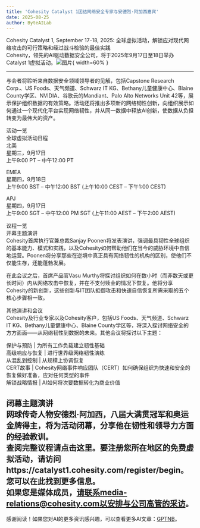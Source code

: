 ```yaml
---
title: 'Cohesity Catalyst 1团结网络安全专家与安德烈·阿加西嘉宾'
date: 2025-08-25
author: ByteAILab
---
```


Cohesity Catalyst 1, September 17-18, 2025: 全球虚拟活动，解锁应对现代网络攻击的可行策略和经过战斗检验的最佳实践  
Cohesity，领先的AI驱动数据安全公司，将于2025年9月17日至18日举办Catalyst 1虚拟活动。![图片](https://ai-techpark.com/wp-content/uploads/Cohesity-3.jpg){ width=60% }

---
与会者将聆听来自数据安全领域领导者的见解，包括Capstone Research Corp.、US Foods、天气频道、Schwarz IT KG、Bethany儿童健康中心、Blaine County学区、NVIDIA、谷歌云的Mandiant、Palo Alto Networks Unit 42等，展示保护组织数据的有效策略。活动还将推出多项新的网络韧性创新，向组织展示如何通过一个现代化平台实现网络韧性，并从同一数据中释放AI创新，使数据从负担转变为最伟大的资产。

活动一览  
全球虚拟活动日程  
北美  
星期三，9月17日  
上午9:00 PT – 中午12:00 PT  

EMEA  
星期四，9月18日  
上午9:00 BST – 中午12:00 BST (上午10:00 CEST – 下午1:00 CEST)  

APJ  
星期四，9月17日  
上午9:00 SGT – 中午12:00 PM SGT (上午11:00 AEST – 下午2:00 AEST)  

议程一览  
开幕主题演讲  
Cohesity首席执行官兼总裁Sanjay Poonen将发表演讲，强调最具韧性全球组织的基本能力、模式和实践，以及Cohesity如何帮助他们在当今的威胁环境中自信地运营。Poonen将分享那些在逆境中真正具有网络韧性的机构的区别，使他们不仅能生存，还能蓬勃发展。

在此会议之后，首席产品官Vasu Murthy将探讨组织如何在数小时（而非数天或更长时间）内从网络攻击中恢复，并在不支付赎金的情况下恢复。他将分享Cohesity的新创新，这些创新与IT团队抵御攻击和快速自信恢复所需采取的五个核心步骤相一致。

其他演讲和会议  
Cohesity及行业专家以及Cohesity客户，包括US Foods、天气频道、Schwarz IT KG、Bethany儿童健康中心、Blaine County学区等，将深入探讨网络安全的方方面面——从网络韧性到数据的未来。其他会议将探讨以下主题：

保护与预防 | 为所有工作负载建立韧性基础  
高级响应与恢复 | 进行世界级网络韧性演练  
从混乱到控制 | 从规模上协调恢复  
CERT故事 | Cohesity网络事件响应团队（CERT）如何确保组织为快速和安全的恢复做好准备，应对任何类型的事件  
解锁战略情报 | AI如何将次要数据转化为商业价值  

闭幕主题演讲  
网球传奇人物安德烈·阿加西，八届大满贯冠军和奥运金牌得主，将为活动闭幕，分享他在韧性和领导力方面的经验教训。  
查阅完整议程请点击这里。要注册您所在地区的免费虚拟活动，请访问https://catalyst1.cohesity.com/register/begin。您可以在此找到更多信息。  
如果您是媒体成员，请联系media-relations@cohesity.com以安排与公司高管的采访。
---
感谢阅读！如果您对AI的更多资讯感兴趣，可以查看更多AI文章：[GPTNB](https://gptnb.com)。